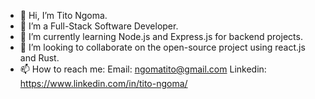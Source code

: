 - 👋 Hi, I’m Tito Ngoma.
- 👀 I’m a Full-Stack Software Developer.
- 🌱 I’m currently learning Node.js and Express.js for backend projects.
- 💞️ I’m looking to collaborate on the open-source project using react.js and Rust.
- 📫 How to reach me:
  Email: ngomatito@gmail.com
  Linkedin: https://www.linkedin.com/in/tito-ngoma/
